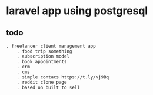 # laravel app using postgresql

## todo
    . freelancer client management app
        . food trip something
        . subscription model
        . book appointments
        . crm
        . cms
        . simple contacs https://t.ly/vj9Bq
        . reddit clone page
        . based on built to sell
